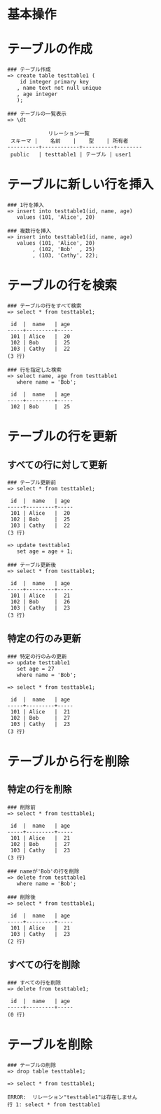 # 基本操作
# テーブルの作成
```
### テーブル作成
=> create table testtable1 (
    id integer primary key
   , name text not null unique
   , age integer
   );
```
```
### テーブルの一覧表示
=> \dt
```
```
             リレーション一覧
 スキーマ |    名前    |    型    | 所有者
----------+------------+----------+--------
 public   | testtable1 | テーブル | user1
```
# テーブルに新しい行を挿入
```
### 1行を挿入
=> insert into testtable1(id, name, age)
   values (101, 'Alice', 20)
```
```
### 複数行を挿入
=> insert into testtable1(id, name, age)
   values (101, 'Alice', 20)
        , (102, 'Bob'  , 25)
        , (103, 'Cathy', 22);
```
# テーブルの行を検索
```
### テーブルの行をすべて検索
=> select * from testtable1;
```
```
 id  |  name   | age
-----+---------+-----
 101 | Alice   |  20
 102 | Bob     |  25
 103 | Cathy   |  22
(3 行)
```
```
### 行を指定した検索
=> select name, age from testtable1
   where name = 'Bob';
```
```
 id  |  name   | age
-----+---------+-----
 102 | Bob     |  25
```
# テーブルの行を更新
## すべての行に対して更新
```
### テーブル更新前
=> select * from testtable1;
```
```
 id  |  name   | age
-----+---------+-----
 101 | Alice   |  20
 102 | Bob     |  25
 103 | Cathy   |  22
(3 行)
```
```
=> update testtable1
   set age = age + 1;
```
```
### テーブル更新後
=> select * from testtable1;
```
```
 id  |  name   | age
-----+---------+-----
 101 | Alice   |  21
 102 | Bob     |  26
 103 | Cathy   |  23
(3 行)
```
## 特定の行のみ更新
```
### 特定の行のみの更新
=> update testtable1
   set age = 27
   where name = 'Bob';
```
```
=> select * from testtable1;
```
```
 id  |  name   | age
-----+---------+-----
 101 | Alice   |  21
 102 | Bob     |  27
 103 | Cathy   |  23
(3 行)
```
# テーブルから行を削除
## 特定の行を削除
```
### 削除前
=> select * from testtable1;
```
```
 id  |  name   | age
-----+---------+-----
 101 | Alice   |  21
 102 | Bob     |  27
 103 | Cathy   |  23
(3 行)
```
```
### nameが'Bob'の行を削除
=> delete from testtable1
   where name = 'Bob';
```
```
### 削除後
=> select * from testtable1;
```
```
 id  |  name   | age
-----+---------+-----
 101 | Alice   |  21
 103 | Cathy   |  23
(2 行)
```
## すべての行を削除
```
### すべての行を削除
=> delete from testtable1;
```
```
 id  |  name   | age
-----+---------+-----
(0 行)
```
# テーブルを削除
```
### テーブルの削除
=> drop table testtable1;
```
```
=> select * from testtable1;
```
```
ERROR:  リレーション"testtable1"は存在しません
行 1: select * from testtable1
```
